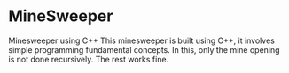 # MineSweeper
Minesweeper using C++
This minesweeper is built using C++, it involves simple programming fundamental concepts. In this, only the mine opening is not done recursively. The rest works fine.
